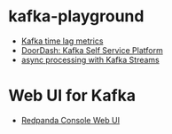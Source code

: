 # kafka-playground

- [Kafka time lag metrics](https://www.warpstream.com/blog/the-kafka-metric-youre-not-using-stop-counting-messages-start-measuring-time)
- [DoorDash: Kafka Self Service Platform](https://doordash.engineering/2024/08/13/doordash-engineers-with-kafka-self-serve/)
- [async processing with Kafka Streams](https://www.responsive.dev/blog/async-processing-for-kafka-streams)


# Web UI for Kafka

- [Redpanda Console Web UI](https://redpanda.com/redpanda-console-kafka-ui)

